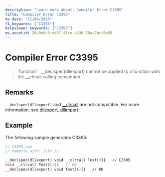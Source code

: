 ```yaml
---
description: "Learn more about: Compiler Error C3395"
title: "Compiler Error C3395"
ms.date: "11/04/2016"
f1_keywords: ["C3395"]
helpviewer_keywords: ["C3395"]
ms.assetid: 26a9ebc9-ed97-47ce-b436-19aa2bcf6e50
---
```

# Compiler Error C3395

> 'function' : __declspec(dllexport) cannot be applied to a function with the \__clrcall calling convention

## Remarks

`__declspec(dllexport)` and [__clrcall](../../cpp/clrcall.md) are not compatible.  For more information, see [dllexport, dllimport](../../cpp/dllexport-dllimport.md).

## Example

The following sample generates C3395:

```cpp
// C3395.cpp
// compile with: /clr /c

__declspec(dllexport) void __clrcall Test(){}   // C3395
void __clrcall Test2(){}   // OK
__declspec(dllexport) void Test3(){}   // OK
```
